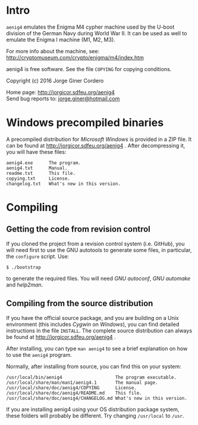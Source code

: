 Intro
=====

`aenig4` emulates the Enigma M4 cypher machine used by the U-boot division of
the German Navy during World War II. It can be used as well to emulate the
Enigma I machine (M1, M2, M3).

For more info about the machine, see:
http://cryptomuseum.com/crypto/enigma/m4/index.htm

aenig4 is free software. See the file `COPYING` for copying conditions.

Copyright (c) 2016 Jorge Giner Cordero

Home page: http://jorgicor.sdfeu.org/aenig4  
Send bug reports to: jorge.giner@hotmail.com

Windows precompiled binaries
============================

A precompiled distribution for *Microsoft Windows* is provided in a ZIP file.
It can be found at http://jorgicor.sdfeu.org/aenig4 . After decompressing it,
you will have these files:

~~~
aenig4.exe      The program.
aenig4.txt      Manual.
readme.txt      This file.
copying.txt     License.
changelog.txt   What's new in this version.
~~~

Compiling
=========

Getting the code from revision control
--------------------------------------

If you cloned the project from a revision control system (i.e. GitHub), you
will need first to use the GNU autotools to generate some files, in particular,
the `configure` script. Use:

    $ ./bootstrap

to generate the required files. You will need *GNU autoconf*, *GNU automake*
and *help2man*.

Compiling from the source distribution
--------------------------------------

If you have the official source package, and you are building on a Unix
environment (this includes *Cygwin* on *Windows*), you can find detailed
instructions in the file `INSTALL`. The complete source distribution can always
be found at http://jorgicor.sdfeu.org/aenig4 .  

After installing, you can type `man aenig4` to see a brief explanation on how
to use the `aenig4` program.

Normally, after installing from source, you can find this on your system:

~~~
/usr/local/bin/aenig4                    The program executable.
/usr/local/share/man/man1/aenig4.1       The manual page.
/usr/local/share/doc/aenig4/COPYING      License.
/usr/local/share/doc/aenig4/README.md    This file.
/usr/local/share/doc/aenig4/CHANGELOG.md What's new in this version.
~~~

If you are installing aenig4 using your OS distribution package system, these
folders will probably be different. Try changing `/usr/local` to `/usr`.

